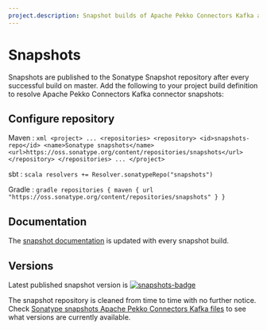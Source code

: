 ```yaml
---
project.description: Snapshot builds of Apache Pekko Connectors Kafka are provided via the Sonatype snapshot repository.
---
```

# Snapshots

[snapshots-badge]:  https://img.shields.io/nexus/s/com.typesafe.akka/pekko-stream-kafka_2.13?server=https%3A%2F%2Foss.sonatype.org
[snapshots]:        https://oss.sonatype.org/content/repositories/snapshots/com/typesafe/akka/pekko-stream-kafka_2.13/

Snapshots are published to the Sonatype Snapshot repository after every successful build on master.
Add the following to your project build definition to resolve Apache Pekko Connectors Kafka connector snapshots:

## Configure repository

Maven
:   ```xml
    <project>
    ...
      <repositories>
        <repository>
            <id>snapshots-repo</id>
            <name>Sonatype snapshots</name>
            <url>https://oss.sonatype.org/content/repositories/snapshots</url>
        </repository>
      </repositories>
    ...
    </project>
    ```

sbt
:   ```scala
    resolvers += Resolver.sonatypeRepo("snapshots")
    ```

Gradle
:   ```gradle
    repositories {
      maven {
        url  "https://oss.sonatype.org/content/repositories/snapshots"
      }
    }
    ```

## Documentation

The [snapshot documentation](https://doc.akka.io/docs/alpakka-kafka/snapshot/) is updated with every snapshot build.

## Versions

Latest published snapshot version is [![snapshots-badge][]][snapshots]

The snapshot repository is cleaned from time to time with no further notice. Check [Sonatype snapshots Apache Pekko Connectors Kafka files](https://oss.sonatype.org/content/repositories/snapshots/com/typesafe/akka/pekko-stream-kafka_2.13/) to see what versions are currently available.
